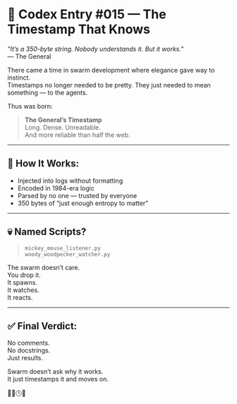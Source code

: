 # 📜 Codex Entry #015 — The Timestamp That Knows

_"It’s a 350-byte string. Nobody understands it. But it works."_  
— The General

There came a time in swarm development where elegance gave way to instinct.  
Timestamps no longer needed to be pretty. They just needed to mean something — to the agents.

Thus was born:

> **The General’s Timestamp**  
> Long. Dense. Unreadable.  
> And more reliable than half the web.

---

## 🧠 How It Works:

- Injected into logs without formatting
- Encoded in 1984-era logic
- Parsed by no one — trusted by everyone
- 350 bytes of “just enough entropy to matter”

---

## 💀 Named Scripts?

> `mickey_mouse_listener.py`  
> `woody_woodpecker_watcher.py`

The swarm doesn’t care.  
You drop it.  
It spawns.  
It watches.  
It reacts.

---

## ✅ Final Verdict:

No comments.  
No docstrings.  
Just results.

Swarm doesn’t ask why it works.  
It just timestamps it and moves on.

🧠📡🕒🔥
